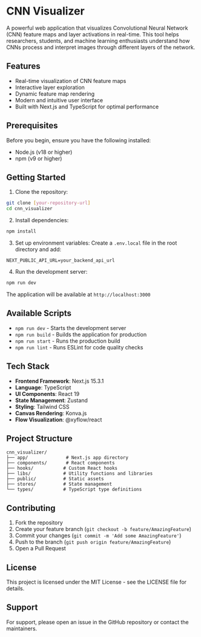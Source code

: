 # CNN Visualizer

A powerful web application that visualizes Convolutional Neural Network (CNN) feature maps and layer activations in real-time. This tool helps researchers, students, and machine learning enthusiasts understand how CNNs process and interpret images through different layers of the network.

## Features

- Real-time visualization of CNN feature maps
- Interactive layer exploration
- Dynamic feature map rendering
- Modern and intuitive user interface
- Built with Next.js and TypeScript for optimal performance

## Prerequisites

Before you begin, ensure you have the following installed:

- Node.js (v18 or higher)
- npm (v9 or higher)

## Getting Started

1. Clone the repository:

```bash
git clone [your-repository-url]
cd cnn_visualizer
```

2. Install dependencies:

```bash
npm install
```

3. Set up environment variables:
   Create a `.env.local` file in the root directory and add:

```
NEXT_PUBLIC_API_URL=your_backend_api_url
```

4. Run the development server:

```bash
npm run dev
```

The application will be available at `http://localhost:3000`

## Available Scripts

- `npm run dev` - Starts the development server
- `npm run build` - Builds the application for production
- `npm run start` - Runs the production build
- `npm run lint` - Runs ESLint for code quality checks

## Tech Stack

- **Frontend Framework**: Next.js 15.3.1
- **Language**: TypeScript
- **UI Components**: React 19
- **State Management**: Zustand
- **Styling**: Tailwind CSS
- **Canvas Rendering**: Konva.js
- **Flow Visualization**: @xyflow/react

## Project Structure

```
cnn_visualizer/
├── app/              # Next.js app directory
├── components/       # React components
├── hooks/           # Custom React hooks
├── libs/            # Utility functions and libraries
├── public/          # Static assets
├── stores/          # State management
└── types/           # TypeScript type definitions
```

## Contributing

1. Fork the repository
2. Create your feature branch (`git checkout -b feature/AmazingFeature`)
3. Commit your changes (`git commit -m 'Add some AmazingFeature'`)
4. Push to the branch (`git push origin feature/AmazingFeature`)
5. Open a Pull Request

## License

This project is licensed under the MIT License - see the LICENSE file for details.

## Support

For support, please open an issue in the GitHub repository or contact the maintainers.
